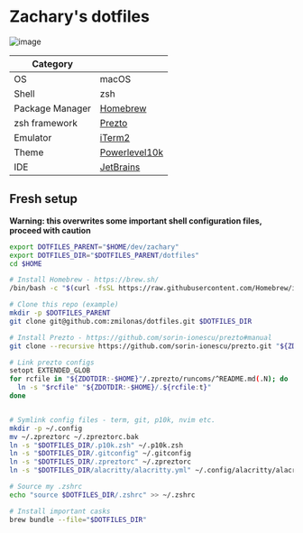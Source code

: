 # Zachary's dotfiles
![image](https://user-images.githubusercontent.com/25948390/225903151-6b453c3a-f8f3-4938-b251-ea0ce8148058.png)

|      Category   |              |
|-----------------|---------------|
| OS              | macOS         |
| Shell           | zsh           |
| Package Manager | [Homebrew](https://brew.sh/)      |
| zsh framework   | [Prezto](https://github.com/sorin-ionescu/prezto)        |
| Emulator        | [iTerm2](https://iterm2.com/)     |
| Theme           | [Powerlevel10k](https://github.com/romkatv/powerlevel10k) |
| IDE             | [JetBrains](https://www.jetbrains.com/products/#lang=js&lang=go&lang=python&lang=sql)     |

## Fresh setup

**Warning: this overwrites some important shell configuration files, proceed with caution** 

```sh
export DOTFILES_PARENT="$HOME/dev/zachary"
export DOTFILES_DIR="$DOTFILES_PARENT/dotfiles"
cd $HOME

# Install Homebrew - https://brew.sh/
/bin/bash -c "$(curl -fsSL https://raw.githubusercontent.com/Homebrew/install/HEAD/install.sh)"

# Clone this repo (example)
mkdir -p $DOTFILES_PARENT
git clone git@github.com:zmilonas/dotfiles.git $DOTFILES_DIR

# Install Prezto - https://github.com/sorin-ionescu/prezto#manual
git clone --recursive https://github.com/sorin-ionescu/prezto.git "${ZDOTDIR:-$HOME}/.zprezto"

# Link prezto configs
setopt EXTENDED_GLOB
for rcfile in "${ZDOTDIR:-$HOME}"/.zprezto/runcoms/^README.md(.N); do
  ln -s "$rcfile" "${ZDOTDIR:-$HOME}/.${rcfile:t}"
done


# Symlink config files - term, git, p10k, nvim etc.
mkdir -p ~/.config
mv ~/.zpreztorc ~/.zpreztorc.bak
ln -s "$DOTFILES_DIR/.p10k.zsh" ~/.p10k.zsh
ln -s "$DOTFILES_DIR/.gitconfig" ~/.gitconfig
ln -s "$DOTFILES_DIR/.zpreztorc" ~/.zpreztorc
ln -s "$DOTFILES_DIR/alacritty/alacritty.yml" ~/.config/alacritty/alacritty.yml

# Source my .zshrc
echo "source $DOTFILES_DIR/.zshrc" >> ~/.zshrc

# Install important casks
brew bundle --file="$DOTFILES_DIR"
```
